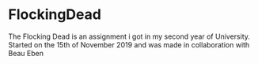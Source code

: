 # FlockingDead

The Flocking Dead is an assignment i got in my second year of University.
Started on the 15th of November 2019 and was made in collaboration with Beau Eben
